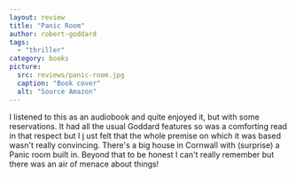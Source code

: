 ```yaml
---
layout: review
title: "Panic Room"
author: robert-goddard
tags:
  - "thriller"
category: books
picture:
  src: reviews/panic-room.jpg
  caption: "Book cover"
  alt: "Source Amazon"
---
```


I listened to this as an audiobook and quite enjoyed it, but with some reservations.
It had all the usual Goddard features so was a comforting read in that respect but
I j ust felt that the whole premise on which it was based wasn't really convincing.
There's a big house in Cornwall with (surprise) a Panic room built in. Beyond that
to be honest I can't really remember but there was an air of menace about things!
